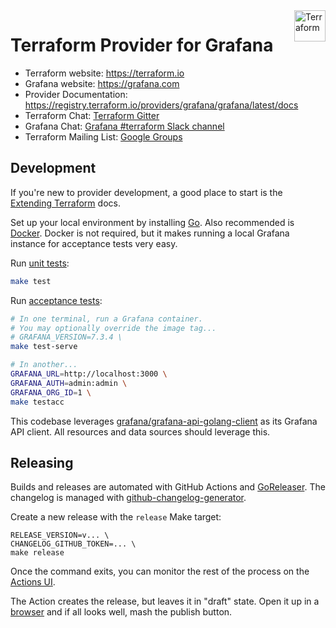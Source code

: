 <a href="https://terraform.io">
  <img src="https://cdn.rawgit.com/hashicorp/terraform-website/master/content/source/assets/images/logo-hashicorp.svg" title="Terraform" align="right" height="50" />
</a>

# Terraform Provider for Grafana

- Terraform website: https://terraform.io
- Grafana website: https://grafana.com
- Provider Documentation: https://registry.terraform.io/providers/grafana/grafana/latest/docs
- Terraform Chat: [Terraform Gitter](https://gitter.im/hashicorp-terraform/Lobby)
- Grafana Chat: [Grafana #terraform Slack channel](https://grafana.slack.com/archives/C017MUCFJUT)
- Terraform Mailing List: [Google Groups](http://groups.google.com/group/terraform-tool)

## Development

If you're new to provider development, a good place to start is the [Extending
Terraform](https://www.terraform.io/docs/extend/index.html) docs.

Set up your local environment by installing [Go](http://www.golang.org). Also
recommended is [Docker](https://docs.docker.com/install/). Docker is not
required, but it makes running a local Grafana instance for acceptance tests
very easy.

Run [unit tests](https://www.terraform.io/docs/extend/testing/unit-testing.html):

```sh
make test
```

Run [acceptance tests](https://www.terraform.io/docs/extend/testing/acceptance-tests/index.html):

```sh
# In one terminal, run a Grafana container.
# You may optionally override the image tag...
# GRAFANA_VERSION=7.3.4 \
make test-serve

# In another...
GRAFANA_URL=http://localhost:3000 \
GRAFANA_AUTH=admin:admin \
GRAFANA_ORG_ID=1 \
make testacc
```

This codebase leverages
[grafana/grafana-api-golang-client](https://github.com/grafana/grafana-api-golang-client) as its Grafana API
client. All resources and data sources should leverage this.

## Releasing

Builds and releases are automated with GitHub Actions and
[GoReleaser](https://github.com/goreleaser/goreleaser/). The changelog is
managed with
[github-changelog-generator](https://github.com/github-changelog-generator/github-changelog-generator).

Create a new release with the `release` Make target:

```
RELEASE_VERSION=v... \
CHANGELOG_GITHUB_TOKEN=... \
make release
```

Once the command exits, you can monitor the rest of the process on the [Actions
UI](https://github.com/grafana/terraform-provider-grafana/actions?query=workflow%3Arelease).

The Action creates the release, but leaves it in "draft" state. Open it up in a
[browser](https://github.com/grafana/terraform-provider-grafana/releases) and if
all looks well, mash the publish button.
